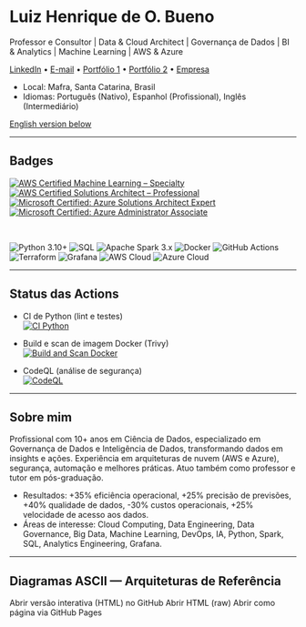 # Luiz Henrique de O. Bueno

Professor e Consultor | Data & Cloud Architect | Governança de Dados | BI & Analytics | Machine Learning | AWS & Azure

[LinkedIn](https://www.linkedin.com/in/luiz-henrique-sc) • [E-mail](mailto:riquebue@hotmail.com) • [Portfólio 1](https://www.startrainings.net/blog) • [Portfólio 2](https://luiz-star.github.io) • [Empresa](https://www.startrainings.net/)

- Local: Mafra, Santa Catarina, Brasil
- Idiomas: Português (Nativo), Espanhol (Profissional), Inglês (Intermediário)

[English version below](#english-version)

---

## Badges

<!-- Certificações (clique para verificar) -->
[![AWS Certified Machine Learning – Specialty](https://img.shields.io/badge/AWS-ML%20Specialty-orange?logo=amazon-aws&logoColor=white)](https://www.credly.com/badges/2849aea2-ba81-4ee8-86c0-d2848284692b/public_url)
[![AWS Certified Solutions Architect – Professional](https://img.shields.io/badge/AWS-Solutions%20Architect%20Pro-orange?logo=amazon-aws&logoColor=white)](https://www.credly.com/badges/9f4c64e4-d1f2-4a00-976e-82275e844ec7/public_url)
[![Microsoft Certified: Azure Solutions Architect Expert](https://img.shields.io/badge/Azure-Solutions%20Architect%20Expert-0078D4?logo=microsoft-azure&logoColor=white)](https://learn.microsoft.com/pt-br/users/luizhenriquedeoliveirabueno-7070/credentials/dd00a3f2c24ed014?ref=https%3A%2F%2Fwww.linkedin.com%2F)
[![Microsoft Certified: Azure Administrator Associate](https://img.shields.io/badge/Azure-Administrator%20Associate-0078D4?logo=microsoft-azure&logoColor=white)](https://learn.microsoft.com/pt-br/users/luizhenriquedeoliveirabueno-7070/credentials/bf7ca8841cd428e2?ref=https%3A%2F%2Fwww.linkedin.com%2F)

<br/>



<!-- Stack principal -->
![Python 3.10+](https://img.shields.io/badge/Python-3.10%2B-3776AB?logo=python&logoColor=white)
![SQL](https://img.shields.io/badge/SQL-Analytics%20%7C%20DW-4479A1?logo=postgresql&logoColor=white)
![Apache Spark 3.x](https://img.shields.io/badge/Spark-3.x-E25A1C?logo=apache-spark&logoColor=white)
![Docker](https://img.shields.io/badge/Docker-Containerization-2496ED?logo=docker&logoColor=white)
![GitHub Actions](https://img.shields.io/badge/GitHub%20Actions-CI%2FCD-2088FF?logo=githubactions&logoColor=white)
![Terraform](https://img.shields.io/badge/Terraform-IaC-844FBA?logo=terraform&logoColor=white)
![Grafana](https://img.shields.io/badge/Grafana-Observability-F46800?logo=grafana&logoColor=white)
![AWS Cloud](https://img.shields.io/badge/Cloud-AWS-orange?logo=amazon-aws&logoColor=white)
![Azure Cloud](https://img.shields.io/badge/Cloud-Azure-0078D4?logo=microsoft-azure&logoColor=white)

---

## Status das Actions

- CI de Python (lint e testes)  
[![CI Python](https://github.com/luiz-star/luiz-star/actions/workflows/ci-python.yml/badge.svg?branch=main)](https://github.com/luiz-star/luiz-star/actions/workflows/ci-python.yml)

- Build e scan de imagem Docker (Trivy)  
[![Build and Scan Docker](https://github.com/luiz-star/luiz-star/actions/workflows/docker-build-scan.yml/badge.svg?branch=main)](https://github.com/luiz-star/luiz-star/actions/workflows/docker-build-scan.yml)

- CodeQL (análise de segurança)  
[![CodeQL](https://github.com/luiz-star/luiz-star/actions/workflows/codeql.yml/badge.svg?branch=main)](https://github.com/luiz-star/luiz-star/actions/workflows/codeql.yml)

---

## Sobre mim

Profissional com 10+ anos em Ciência de Dados, especializado em Governança de Dados e Inteligência de Dados, transformando dados em insights e ações. Experiência em arquiteturas de nuvem (AWS e Azure), segurança, automação e melhores práticas. Atuo também como professor e tutor em pós-graduação.

- Resultados: +35% eficiência operacional, +25% precisão de previsões, +40% qualidade de dados, -30% custos operacionais, +25% velocidade de acesso aos dados.
- Áreas de interesse: Cloud Computing, Data Engineering, Data Governance, Big Data, Machine Learning, DevOps, IA, Python, Spark, SQL, Analytics Engineering, Grafana.

---

## Diagramas ASCII — Arquiteturas de Referência
Abrir versão interativa (HTML) no GitHub
Abrir HTML (raw)
Abrir como página via GitHub Pages
